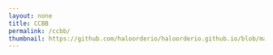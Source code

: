 ```yaml
---
layout: none
title: CCBB
permalink: /ccbb/
thumbnail: https://github.com/haloorderio/haloorderio.github.io/blob/main/images/buku-ccbb-dan-list-building-bb.jpg?raw=true
---
```


<script>
    setTimeout(function () {
      window.location.href = "https://tribelio.page/ccbb-aff-free-15";
    }, 0); // Ubah angka 5000 (ms) menjadi durasi pengalihan yang diinginkan dalam milidetik (misalnya, 3000 untuk 3 detik)
</script>
